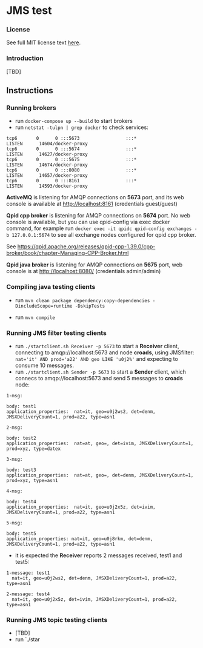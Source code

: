 JMS test
====

### License
See full MIT license text [here](license.md).

### Introduction
[TBD]



## Instructions

### Running brokers
- run `docker-compose up --build` to start brokers 
- run `netstat -tulpn | grep docker` to check services:

```
tcp6       0      0 :::5673                 :::*                    LISTEN      14604/docker-proxy
tcp6       0      0 :::5674                 :::*                    LISTEN      14627/docker-proxy
tcp6       0      0 :::5675                 :::*                    LISTEN      14674/docker-proxy
tcp6       0      0 :::8080                 :::*                    LISTEN      14657/docker-proxy
tcp6       0      0 :::8161                 :::*                    LISTEN      14593/docker-proxy
```

**ActiveMQ** is listening for AMQP connections on **5673** port, and its web console is available at [http://localhost:8161](http://localhost:8161/) (credentials guest/guest)

**Qpid cpp broker** is listening for AMQP connections on **5674** port. No web console is available, but you can use qpid-config via exec docker command, for example run `docker exec -it qpidc qpid-config exchanges -b 127.0.0.1:5674` to see all exchange nodes configured for qpid cpp broker.

See <https://qpid.apache.org/releases/qpid-cpp-1.39.0/cpp-broker/book/chapter-Managing-CPP-Broker.html>

**Qpid java broker** is listening for AMQP connections on **5675** port, web console is at <http://localhost:8080/>  (credentials admin/admin)

### Compiling java testing clients

- run `mvn clean package dependency:copy-dependencies -DincludeScope=runtime -DskipTests`

- run `mvn compile` 

### Running JMS filter testing clients

- run `./startclient.sh Receiver -p 5673` to start a **Receiver** client, connecting to amqp://localhost:5673 and node **croads**, using JMSfilter: `nat='it' AND prod='a22' AND geo LIKE 'u0j2%'` and expecting to consume 10 messages.
- run `./startclient.sh Sender -p 5673` to start a **Sender** client, which connecs to amqp://localhost:5673 and send 5 messages to **croads** node:

```
1-msg: 

body: test1
application_properties:  nat=it, geo=u0j2ws2, det=denm, JMSXDeliveryCount=1, prod=a22, type=asn1

2-msg: 

body: test2
application_properties:  nat=at, geo=, det=ivim, JMSXDeliveryCount=1, prod=xyz, type=datex

3-msg: 

body: test3
application_properties:  nat=at, geo=, det=denm, JMSXDeliveryCount=1, prod=xyz, type=asn1

4-msg: 

body: test4
application_properties:  nat=it, geo=u0j2x5z, det=ivim, JMSXDeliveryCount=1, prod=a22, type=asn1

5-msg: 

body: test5
application_properties: nat=it, geo=u0j8rkm, det=denm, JMSXDeliveryCount=1, prod=a22, type=asn1
```

- it is expected the **Receiver** reports 2 messages received, test1 and test5:

```
1-message: test1
  nat=it, geo=u0j2ws2, det=denm, JMSXDeliveryCount=1, prod=a22, type=asn1
  
2-message: test4
  nat=it, geo=u0j2x5z, det=ivim, JMSXDeliveryCount=1, prod=a22, type=asn1
```



### Running JMS topic testing clients

- [TBD]
- run `./star